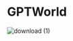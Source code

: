 # GPTWorld

![download (1)](https://user-images.githubusercontent.com/35882/234447369-6a4ca94d-5bb8-4c8e-a34d-a1ff0614bf7d.gif)
